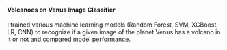 #### Volcanoes on Venus Image Classifier

I trained various machine learning models (Random Forest, SVM, XGBoost, LR, CNN) to recognize if a given image of the planet Venus has a volcano in it or not and compared model performance.

